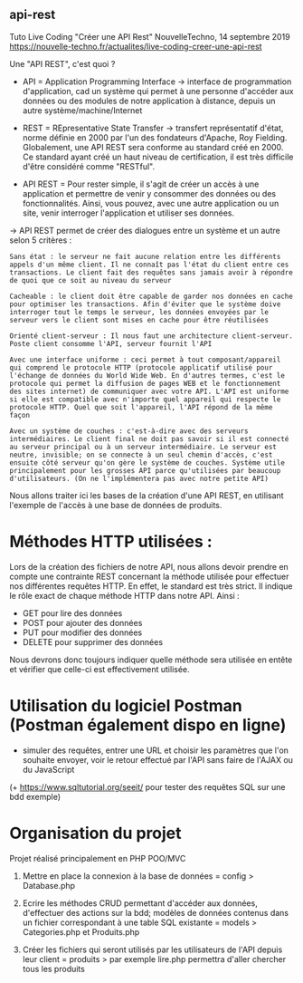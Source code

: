 ## api-rest
Tuto Live Coding "Créer une API Rest" NouvelleTechno, 14 septembre 2019
https://nouvelle-techno.fr/actualites/live-coding-creer-une-api-rest


Une "API REST", c'est quoi ?

- API = Application Programming Interface -> interface de programmation d'application, cad un système qui permet à une personne d'accéder aux données ou des modules de notre application à distance, depuis un autre système/machine/Internet

- REST = REpresentative State Transfer -> transfert représentatif d'état, norme définie en 2000 par l'un des fondateurs d'Apache, Roy Fielding. Globalement, une API REST sera conforme au standard créé en 2000. Ce standard ayant créé un haut niveau de certification, il est très difficile d'être considéré comme "RESTful".

- API REST = Pour rester simple, il s'agit de créer un accès à une application et permettre de venir y consommer des données ou des fonctionnalités. Ainsi, vous pouvez, avec une autre application ou un site, venir interroger l'application et utiliser ses données.

-> API REST permet de créer des dialogues entre un système et un autre selon 5 critères :

    Sans état : le serveur ne fait aucune relation entre les différents appels d'un même client. Il ne connaît pas l'état du client entre ces transactions. Le client fait des requêtes sans jamais avoir à répondre de quoi que ce soit au niveau du serveur

    Cacheable : le client doit être capable de garder nos données en cache pour optimiser les transactions. Afin d'éviter que le système doive interroger tout le temps le serveur, les données envoyées par le serveur vers le client sont mises en cache pour être réutilisées

    Orienté client-serveur : Il nous faut une architecture client-serveur. Poste client consomme l'API, serveur fournit l'API 

    Avec une interface uniforme : ceci permet à tout composant/appareil qui comprend le protocole HTTP (protocole applicatif utilisé pour l'échange de données du World Wide Web. En d'autres termes, c'est le protocole qui permet la diffusion de pages WEB et le fonctionnement des sites internet) de communiquer avec votre API. L'API est uniforme si elle est compatible avec n'importe quel appareil qui respecte le protocole HTTP. Quel que soit l'appareil, l'API répond de la même façon

    Avec un système de couches : c'est-à-dire avec des serveurs intermédiaires. Le client final ne doit pas savoir si il est connecté au serveur principal ou à un serveur intermédiaire. Le serveur est neutre, invisible; on se connecte à un seul chemin d'accès, c'est ensuite côté serveur qu'on gère le système de couches. Système utile principalement pour les grosses API parce qu'utilisées par beaucoup d'utilisateurs. (On ne l'implémentera pas avec notre petite API)


Nous allons traiter ici les bases de la création d'une API REST, en utilisant l'exemple de l'accès à une base de données de produits.


# Méthodes HTTP utilisées :

Lors de la création des fichiers de notre API, nous allons devoir prendre en compte une contrainte REST concernant la méthode utilisée pour effectuer nos différentes requêtes HTTP.
En effet, le standard est très strict. Il indique le rôle exact de chaque méthode HTTP dans notre API. Ainsi :

- GET pour lire des données
- POST pour ajouter des données
- PUT pour modifier des données
- DELETE pour supprimer des données

Nous devrons donc toujours indiquer quelle méthode sera utilisée en entête et vérifier que celle-ci est effectivement utilisée.

# Utilisation du logiciel Postman (Postman également dispo en ligne)
- simuler des requêtes, entrer une URL et choisir les paramètres que l'on souhaite envoyer, voir le retour effectué par l'API sans faire de l'AJAX ou du JavaScript
 
 (+ https://www.sqltutorial.org/seeit/  pour tester des requêtes SQL sur une bdd exemple)

# Organisation du projet

Projet réalisé principalement en PHP POO/MVC

1) Mettre en place la connexion à la base de données = config > Database.php

2) Ecrire les méthodes CRUD permettant d'accéder aux données, d'effectuer des actions sur la bdd; modèles de données contenus dans un fichier correspondant à une table SQL existante = models > Categories.php et Produits.php

3) Créer les fichiers qui seront utilisés par les utilisateurs de l'API depuis leur client = produits > par exemple lire.php permettra d'aller chercher tous les produits

